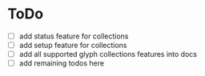 # ToDo
- [ ] add status feature for collections
- [ ] add setup feature for collections
- [ ] add all supported glyph collections features into docs
- [ ] add remaining todos here
